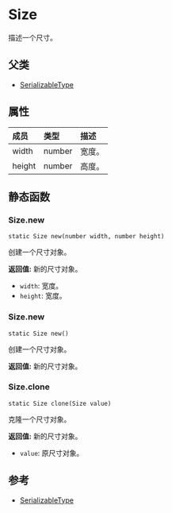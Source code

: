 # Size
描述一个尺寸。
## 父类
* [SerializableType](SerializableType.md)

## 属性
| 成员 | 类型 | 描述 |
| :--- | :--- | :--- |
| width | number | 宽度。 |
| height | number | 高度。 |
## 静态函数

### Size.new

```
static Size new(number width, number height)
```

创建一个尺寸对象。

 **返回值:** 新的尺寸对象。
* `width`: 宽度。
* `height`: 宽度。

### Size.new

```
static Size new()
```

创建一个尺寸对象。

 **返回值:** 新的尺寸对象。

### Size.clone

```
static Size clone(Size value)
```

克隆一个尺寸对象。

 **返回值:** 新的尺寸对象。
* `value`: 原尺寸对象。

## 参考

* [SerializableType](SerializableType.md)
